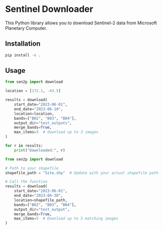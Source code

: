 # Sentinel Downloader

This Python library allows you to download Sentinel-2 data from Microsoft Planetary Computer.

## Installation

```bash
pip install -e .
```

## Usage

```python
from sen2p import download

location = [172.1, -43.5]

results = download(
    start_date="2023-06-01",
    end_date="2023-06-10",
    location=location,
    bands=["B02", "B03", "B04"],
    output_dir="test_outputs",
    merge_bands=True,
    max_items=3  # download up to 3 images
)

for r in results:
    print("Downloaded:", r)
```
```python
from sen2p import download

# Path to your shapefile
shapefile_path = "Site.shp"  # Update with your actual shapefile path

# Call the function
results = download(
    start_date="2023-06-01",
    end_date="2023-06-30",
    location=shapefile_path,
    bands=["B02", "B03", "B04"],
    output_dir="test_output",
    merge_bands=True,
    max_items=5  # Download up to 5 matching images
)
```